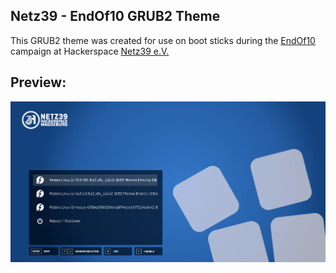 ## Netz39 - EndOf10 GRUB2 Theme

This GRUB2 theme was created for use on boot sticks during the [EndOf10](https://endof10.org/) campaign at Hackerspace [Netz39 e.V.](https://www.netz39.de/)
## Preview:
![preview](ventoy/theme/N39EndOf10/preview.png?raw=true)